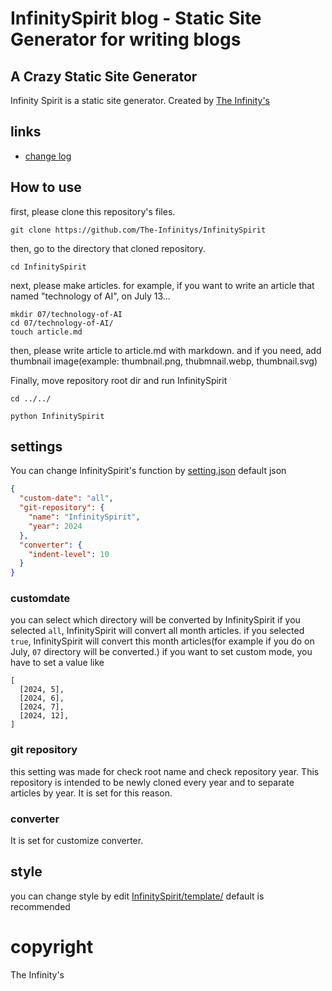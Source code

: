# InfinitySpirit blog - Static Site Generator for writing blogs

## A Crazy Static Site Generator

Infinity Spirit is a static site generator.
Created by [The Infinity's](https://the-infinitys.f5.si/)

## links

- [change log](./change-log.md)

## How to use

first, please clone this repository's files.

```
git clone https://github.com/The-Infinitys/InfinitySpirit
```

then, go to the directory that cloned repository.

```
cd InfinitySpirit
```

next, please make articles.
for example, if you want to write an article that named "technology of AI", on July 13...

```
mkdir 07/technology-of-AI
cd 07/technology-of-AI/
touch article.md
```

then, please write article to article.md with markdown.
and if you need, add thumbnail image(example: thumbnail.png, thubmnail.webp, thumbnail.svg)

Finally, move repository root dir and run InfinitySpirit

```
cd ../../
```

```
python InfinitySpirit
```

## settings

You can change InfinitySpirit's function by [setting.json](InfinitySpirit/setting/setting.json)
default json

```json
{
  "custom-date": "all",
  "git-repository": {
    "name": "InfinitySpirit",
    "year": 2024
  },
  "converter": {
    "indent-level": 10
  }
}
```

### customdate

you can select which directory will be converted by InfinitySpirit
if you selected `all`, InfinitySpirit will convert all month articles.
if you selected `true`, InfinitySpirit will convert this month articles(for example if you do on July, `07` directory will be converted.)
if you want to set custom mode, you have to set a value like

```
[
  [2024, 5],
  [2024, 6],
  [2024, 7],
  [2024, 12],
]
```

### git repository
this setting was made for check root name and check repository year.
This repository is intended to be newly cloned every year and to separate articles by year.
It is set for this reason.
### converter
It is set for customize converter.

## style
you can change style by edit [InfinitySpirit/template/](./InfinitySpirit/template/)
default is recommended

# copyright
The Infinity's
